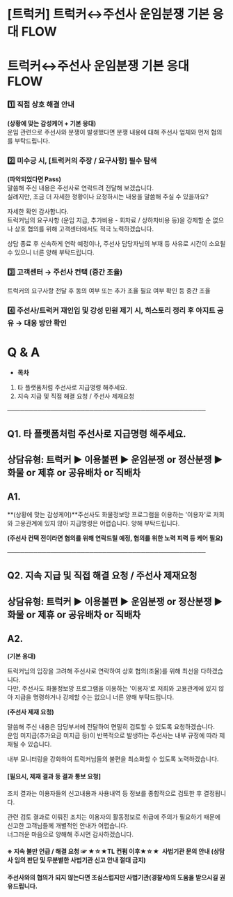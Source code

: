 # [트럭커] 트럭커↔주선사 운임분쟁 기본 응대 FLOW

**트럭커↔주선사 운임분쟁 기본 응대 FLOW**
===========================

### 1️⃣ 직접 상호 해결 안내

**(상황에 맞는 감성케어 + 기본 응대)**  
운임 관련으로 주선사와 분쟁이 발생했다면 분쟁 내용에 대해 주선사 업체와 먼저 협의를 부탁드립니다.

### 2️⃣ 미수긍 시, [트럭커의 주장 / 요구사항] 필수 탐색

**(파악되었다면 Pass)**  
말씀해 주신 내용은 주선사로 연락드려 전달해 보겠습니다.  
실례지만, 조금 더 자세한 정황이나 요청하시는 내용을 말씀해 주실 수 있을까요?  
  
자세한 확인 감사합니다.  
트럭커님의 요구사항 (운임 지급, 추가비용 - 회차료 / 상하차비용 등)을 강제할 순 없으나 상호 협의를 위해 고객센터에서도 적극 노력하겠습니다.  
  
상담 종료 후 신속하게 연락 예정이나, 주선사 담당자님의 부재 등 사유로 시간이 소요될 수 있으니 너른 양해 부탁드립니다.

### 

### 3️⃣ 고객센터 → 주선사 컨택 (중간 조율)

트럭커의 요구사항 전달 후 동의 여부 또는 추가 조율 필요 여부 확인 등 중간 조율

### 

### 

### 4️⃣ 주선사/트럭커 재인입 및 강성 민원 제기 시, 히스토리 정리 후 아지트 공유 → 대응 방안 확인

**Q & A**
=========

* **목차**

1. 타 플랫폼처럼 주선사로 지급명령 해주세요.
2. 지속 지급 및 직접 해결 요청 / 주선사 제재요청

──────────────────────────────────────────────

**Q1. 타 플랫폼처럼 주선사로 지급명령 해주세요.**
-------------------------------

상담유형: 트럭커 ▶ 이용불편 ▶ 운임분쟁 or 정산분쟁 ▶ 화물 or 제휴 or 공유배차 or 직배차
---------------------------------------------------------

**A1.**
-------

**(상황에 맞는 감성케어)**주선사도 화물정보망 프로그램을 이용하는 '이용자'로 저희와 고용관계에 있지 않아 지급명령은 어렵습니다. 양해 부탁드립니다.  
  
**(주선사 컨택 전이라면 협의를 위해 연락드릴 예정, 협의를 위한 노력 피력 등 케어 필요)**

──────────────────────────────────────────────

**Q2. 지속 지급 및 직접 해결 요청 / 주선사 제재요청**
-----------------------------------

상담유형: 트럭커 ▶ 이용불편 ▶ 운임분쟁 or 정산분쟁 ▶ 화물 or 제휴 or 공유배차 or 직배차
---------------------------------------------------------

**A2.**
-------

**(기본 응대)**

트럭커님의 입장을 고려해 주선사로 연락하여 상호 협의(조율)를 위해 최선을 다하겠습니다.  
다만, 주선사도 화물정보망 프로그램을 이용하는 '이용자'로 저희와 고용관계에 있지 않아 지급을 명령하거나 강제할 수는 없으니 너른 양해 부탁드립니다.

**(주선사 제재 요청)**

말씀해 주신 내용은 담당부서에 전달하여 면밀히 검토할 수 있도록 요청하겠습니다.  
운임 미지급(추가요금 미지급 등)이 반복적으로 발생하는 주선사는 내부 규정에 따라 제재될 수 있습니다.  
  
내부 모니터링을 강화하여 트럭커님들의 불편을 최소화할 수 있도록 노력하겠습니다.

#### **[필요시, 제재 결과 등 결과 통보 요청]**

조치 결과는 이용자들의 신고내용과 사용내역 등 정보를 종합적으로 검토한 후 결정됩니다.

관련 검토 결과로 이뤄진 조치는 이용자의 활동정보로 취급에 주의가 필요하기 때문에 신고한 고객님들께 개별적인 안내가 어렵습니다.  
너그러운 마음으로 양해해 주시면 감사하겠습니다.

#### **※ 지속 불만 언급 / 해결 요청 ☞ ★☆★TL 컨펌 이후★☆★  사법기관 문의 안내** **(상담사 임의 판단 및 무분별한 사법기관 신고 안내 절대 금지)**

#### 주선사와의 협의가 되지 않는다면 조심스럽지만 사법기관(경찰서)의 도움을 받으시길 권유드립니다.